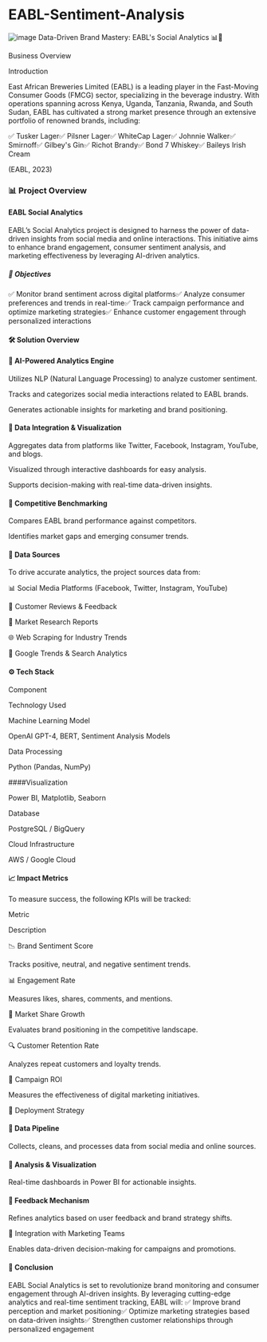 # EABL-Sentiment-Analysis

![image](https://github.com/user-attachments/assets/5a5a9a5e-c2b3-4e27-9ef0-cdd9b9297e6f)
Data-Driven Brand Mastery: EABL's Social Analytics 📊🍻



Business Overview

Introduction

East African Breweries Limited (EABL) is a leading player in the Fast-Moving Consumer Goods (FMCG) sector, specializing in the beverage industry. With operations spanning across Kenya, Uganda, Tanzania, Rwanda, and South Sudan, EABL has cultivated a strong market presence through an extensive portfolio of renowned brands, including:

✅ Tusker Lager✅ Pilsner Lager✅ WhiteCap Lager✅ Johnnie Walker✅ Smirnoff✅ Gilbey's Gin✅ Richot Brandy✅ Bond 7 Whiskey✅ Baileys Irish Cream

(EABL, 2023)

### 📊 Project Overview

#### EABL Social Analytics

EABL’s Social Analytics project is designed to harness the power of data-driven insights from social media and online interactions. This initiative aims to enhance brand engagement, consumer sentiment analysis, and marketing effectiveness by leveraging AI-driven analytics.

##### 🚀 Objectives

✅ Monitor brand sentiment across digital platforms✅ Analyze consumer preferences and trends in real-time✅ Track campaign performance and optimize marketing strategies✅ Enhance customer engagement through personalized interactions

#### 🛠️ Solution Overview

#### 🔹 AI-Powered Analytics Engine

Utilizes NLP (Natural Language Processing) to analyze customer sentiment.

Tracks and categorizes social media interactions related to EABL brands.

Generates actionable insights for marketing and brand positioning.

#### 🔹 Data Integration & Visualization

Aggregates data from platforms like Twitter, Facebook, Instagram, YouTube, and blogs.

Visualized through interactive dashboards for easy analysis.

Supports decision-making with real-time data-driven insights.

#### 🔹 Competitive Benchmarking

Compares EABL brand performance against competitors.

Identifies market gaps and emerging consumer trends.

#### 📂 Data Sources

To drive accurate analytics, the project sources data from:

📊 Social Media Platforms (Facebook, Twitter, Instagram, YouTube)

📝 Customer Reviews & Feedback

📑 Market Research Reports

🌐 Web Scraping for Industry Trends

📡 Google Trends & Search Analytics

#### ⚙️ Tech Stack

Component

Technology Used

Machine Learning Model

OpenAI GPT-4, BERT, Sentiment Analysis Models

Data Processing

Python (Pandas, NumPy)

####Visualization

Power BI, Matplotlib, Seaborn

Database

PostgreSQL / BigQuery

Cloud Infrastructure

AWS / Google Cloud

#### 📈 Impact Metrics

To measure success, the following KPIs will be tracked:

Metric

Description

📉 Brand Sentiment Score

Tracks positive, neutral, and negative sentiment trends.

📊 Engagement Rate

Measures likes, shares, comments, and mentions.

🚀 Market Share Growth

Evaluates brand positioning in the competitive landscape.

🔍 Customer Retention Rate

Analyzes repeat customers and loyalty trends.

🎯 Campaign ROI

Measures the effectiveness of digital marketing initiatives.

🚀 Deployment Strategy

#### 🔹 Data Pipeline

Collects, cleans, and processes data from social media and online sources.

#### 🔹 Analysis & Visualization

Real-time dashboards in Power BI for actionable insights.

#### 🔹 Feedback Mechanism

Refines analytics based on user feedback and brand strategy shifts.

🔹 Integration with Marketing Teams

Enables data-driven decision-making for campaigns and promotions.

#### 🎯 Conclusion

EABL Social Analytics is set to revolutionize brand monitoring and consumer engagement through AI-driven insights. By leveraging cutting-edge analytics and real-time sentiment tracking, EABL will:
✅ Improve brand perception and market positioning✅ Optimize marketing strategies based on data-driven insights✅ Strengthen customer relationships through personalized engagement
